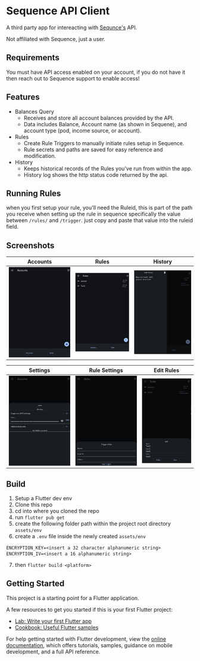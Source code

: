 # Sequence API Client

A third party app for intereacting with [Sequnce's](https://getsequence.io) API.

Not affiliated with Sequence, just a user.

## Requirements
You must have API access enabled on your account, if you do not have it then reach out to Sequence support to enable access!

## Features
- Balances Query
  - Receives and store all account balances provided by the API.
  - Data includes Balance, Account name (as shown in Sequene), and account type (pod, income source, or account).
- Rules
  - Create Rule Triggers to manually initiate rules setup in Sequence.
  - Rule secrets and paths are saved for easy reference and modification.
- History
  - Keeps historical records of the Rules you've run from within the app.
  - History log shows the http status code returned by the api.

## Running Rules
when you first setup your rule, you'll need the Ruleid, this is part of the path you receive when setting up the rule in sequence specifically the value between ``/rules/`` and ``/trigger``. just copy and paste that value into the ruleid field.

## Screenshots

|Accounts|Rules|History|
|--|--|--|
|![alt](https://github.com/deathblade666/sequence_api_client/blob/b255a54c600fabc4506bf9492b39eefa9dbf8816/screenshots/Screenshot%20From%202025-07-18%2015-17-32.png)|![alt](https://github.com/deathblade666/sequence_api_client/blob/b255a54c600fabc4506bf9492b39eefa9dbf8816/screenshots/Screenshot%20From%202025-07-18%2015-18-44.png)|![alt](https://github.com/deathblade666/sequence_api_client/blob/b255a54c600fabc4506bf9492b39eefa9dbf8816/screenshots/Screenshot%20From%202025-07-18%2015-18-54.png)|

|Settings|Rule Settings|Edit Rules|
|--|--|--|
|![alt](https://github.com/deathblade666/sequence_api_client/blob/b255a54c600fabc4506bf9492b39eefa9dbf8816/screenshots/Screenshot%20From%202025-07-18%2015-18-14.png)|![alt](https://github.com/deathblade666/sequence_api_client/blob/b255a54c600fabc4506bf9492b39eefa9dbf8816/screenshots/Screenshot%20From%202025-07-18%2015-18-02.png)|![alt](https://github.com/deathblade666/sequence_api_client/blob/b1ec15901fac05a82d58f7300bd76113268dd0e7/screenshots/Screenshot%20From%202025-07-18%2015-25-56.png)|

## Build
1. Setup a Flutter dev env
2. Clone this repo
3. cd into where you cloned the repo
4. run ``flutter pub get``
5. create the following folder path within the project root directory ``assets/env``
6. create a ``.env`` file inside the newly created ``assets/env``

```
ENCRYPTION_KEY=<insert a 32 character alphanumeric string>
ENCRYPTION_IV=<insert a 16 alphanumeric string>
```

7. then ``flutter build <platform>``

## Getting Started

This project is a starting point for a Flutter application.

A few resources to get you started if this is your first Flutter project:

- [Lab: Write your first Flutter app](https://docs.flutter.dev/get-started/codelab)
- [Cookbook: Useful Flutter samples](https://docs.flutter.dev/cookbook)

For help getting started with Flutter development, view the
[online documentation](https://docs.flutter.dev/), which offers tutorials,
samples, guidance on mobile development, and a full API reference.
